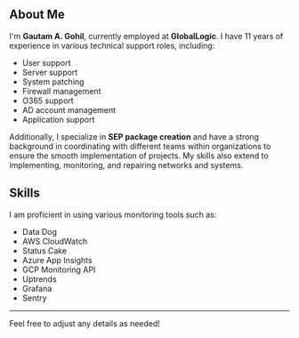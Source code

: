 ## About Me

I'm **Gautam A. Gohil**, currently employed at **GlobalLogic**. I have 11 years of experience in various technical support roles, including:

- User support
- Server support
- System patching
- Firewall management
- O365 support
- AD account management
- Application support

Additionally, I specialize in **SEP package creation** and have a strong background in coordinating with different teams within organizations to ensure the smooth implementation of projects. My skills also extend to implementing, monitoring, and repairing networks and systems.

## Skills

I am proficient in using various monitoring tools such as:

- Data Dog
- AWS CloudWatch
- Status Cake
- Azure App Insights
- GCP Monitoring API
- Uptrends
- Grafana
- Sentry

---

Feel free to adjust any details as needed!
